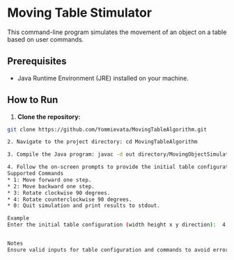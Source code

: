 # Moving Table Stimulator

This command-line program simulates the movement of an object on a table based on user commands.

## Prerequisites

- Java Runtime Environment (JRE) installed on your machine.

## How to Run

 1. **Clone the repository:**

   ```bash
   git clone https://github.com/Yommievata/MovingTableAlgorithm.git

2. Navigate to the project directory: cd MovingTableAlgorithm

3. Compile the Java program: javac -d out directory/MovingObjectSimulator.java

4. Follow the on-screen prompts to provide the initial table configuration and enter commands. 
Supported Commands
* 1: Move forward one step.
* 2: Move backward one step.
* 3: Rotate clockwise 90 degrees.
* 4: Rotate counterclockwise 90 degrees.
* 0: Quit simulation and print results to stdout.

Example
Enter the initial table configuration (width height x y direction):  4 4 2 2 north


Notes
 Ensure valid inputs for table configuration and commands to avoid errors.
